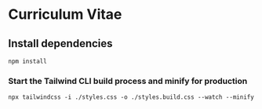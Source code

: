 # Curriculum Vitae

## Install dependencies
```
npm install
```

### Start the Tailwind CLI build process and minify for production
```
npx tailwindcss -i ./styles.css -o ./styles.build.css --watch --minify
```

